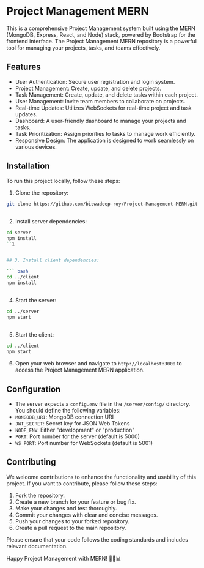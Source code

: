 # Project Management MERN

This is a comprehensive Project Management system built using the MERN (MongoDB, Express, React, and Node) stack, powered by Bootstrap for the frontend interface. The Project Management MERN repository is a powerful tool for managing your projects, tasks, and teams effectively.


## Features

- User Authentication: Secure user registration and login system.
- Project Management: Create, update, and delete projects.
- Task Management: Create, update, and delete tasks within each project.
- User Management: Invite team members to collaborate on projects.
- Real-time Updates: Utilizes WebSockets for real-time project and task updates.
- Dashboard: A user-friendly dashboard to manage your projects and tasks.
- Task Prioritization: Assign priorities to tasks to manage work efficiently.
- Responsive Design: The application is designed to work seamlessly on various devices.

## Installation

To run this project locally, follow these steps:

1. Clone the repository:
``` bash
git clone https://github.com/biswadeep-roy/Project-Management-MERN.git
```
## 
2. Install server dependencies:

``` bash
cd server
npm install
``1


## 3. Install client dependencies:

``` bash
cd ../client
npm install
```

## 
4. Start the server:


``` bash
cd ../server
npm start
```

## 
5. Start the client:

``` bash
cd ../client
npm start
```


6. Open your web browser and navigate to `http://localhost:3000` to access the Project Management MERN application.

## Configuration

- The server expects a `config.env` file in the `/server/config/` directory. You should define the following variables:
- `MONGODB_URI`: MongoDB connection URI
- `JWT_SECRET`: Secret key for JSON Web Tokens
- `NODE_ENV`: Either "development" or "production"
- `PORT`: Port number for the server (default is 5000)
- `WS_PORT`: Port number for WebSockets (default is 5001)

## Contributing

We welcome contributions to enhance the functionality and usability of this project. If you want to contribute, please follow these steps:

1. Fork the repository.
2. Create a new branch for your feature or bug fix.
3. Make your changes and test thoroughly.
4. Commit your changes with clear and concise messages.
5. Push your changes to your forked repository.
6. Create a pull request to the main repository.

Please ensure that your code follows the coding standards and includes relevant documentation.


Happy Project Management with MERN! 🚀🔧📊
